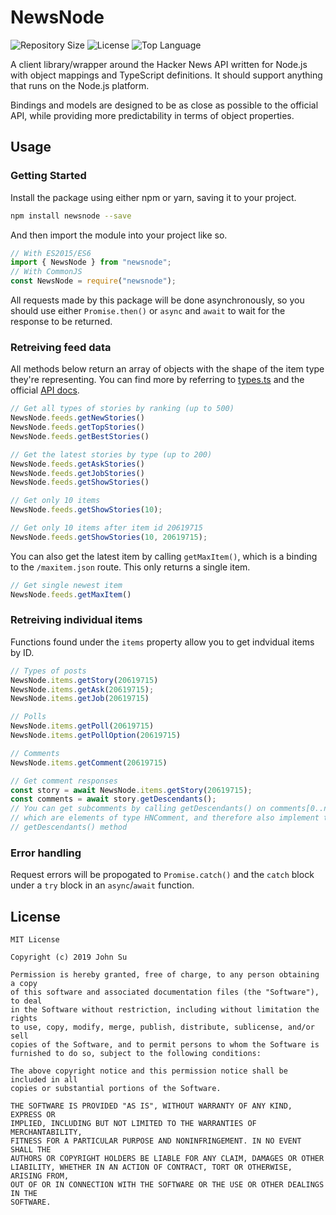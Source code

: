 # NewsNode
![Repository Size](https://img.shields.io/github/repo-size/Tyncture/newsnode.svg?t&style=flat-square)
![License](https://img.shields.io/github/license/Tyncture/newsnode.svg?&style=flat-square)
![Top Language](https://img.shields.io/github/languages/top/Tyncture/newsnode.svg?&style=flat-square)

A client library/wrapper around the Hacker News API written for
Node.js with object mappings and TypeScript definitions. 
It should support anything that runs on the Node.js platform.

Bindings and models are designed to be as close as possible to the 
official API, while providing more predictability in terms of 
object properties.

## Usage

### Getting Started
Install the package using either npm or yarn, saving it to your project.
```sh
npm install newsnode --save
```

And then import the module into your project like so.
```js
// With ES2015/ES6
import { NewsNode } from "newsnode";
// With CommonJS
const NewsNode = require("newsnode");
```

All requests made by this package will be done asynchronously, so you should
use either `Promise.then()` or `async` and `await` to wait for the response to be
returned.

### Retreiving feed data
All methods below return an array of objects with the shape of the item type they're 
representing. You can find more by referring to [types.ts](src/types.ts) and 
the official [API docs](https://github.com/HackerNews/API).

```js
// Get all types of stories by ranking (up to 500)
NewsNode.feeds.getNewStories()
NewsNode.feeds.getTopStories()
NewsNode.feeds.getBestStories()

// Get the latest stories by type (up to 200)
NewsNode.feeds.getAskStories()
NewsNode.feeds.getJobStories()
NewsNode.feeds.getShowStories()

// Get only 10 items
NewsNode.feeds.getShowStories(10);

// Get only 10 items after item id 20619715
NewsNode.feeds.getShowStories(10, 20619715);
```

You can also get the latest item by calling `getMaxItem()`, which is a binding to
the `/maxitem.json` route. This only returns a single item.
```js
// Get single newest item
NewsNode.feeds.getMaxItem()
```

### Retreiving individual items
Functions found under the `items` property allow you to get indvidual items by ID.
```js
// Types of posts
NewsNode.items.getStory(20619715)
NewsNode.items.getAsk(20619715);
NewsNode.items.getJob(20619715)

// Polls
NewsNode.items.getPoll(20619715)
NewsNode.items.getPollOption(20619715)

// Comments
NewsNode.items.getComment(20619715)

// Get comment responses
const story = await NewsNode.items.getStory(20619715);
const comments = await story.getDescendants();
// You can get subcomments by calling getDescendants() on comments[0..n], 
// which are elements of type HNComment, and therefore also implement the 
// getDescendants() method
```

### Error handling
Request errors will be propogated to `Promise.catch()` and the `catch` block
under a `try` block in an `async`/`await` function.

## License
```
MIT License

Copyright (c) 2019 John Su

Permission is hereby granted, free of charge, to any person obtaining a copy
of this software and associated documentation files (the "Software"), to deal
in the Software without restriction, including without limitation the rights
to use, copy, modify, merge, publish, distribute, sublicense, and/or sell
copies of the Software, and to permit persons to whom the Software is
furnished to do so, subject to the following conditions:

The above copyright notice and this permission notice shall be included in all
copies or substantial portions of the Software.

THE SOFTWARE IS PROVIDED "AS IS", WITHOUT WARRANTY OF ANY KIND, EXPRESS OR
IMPLIED, INCLUDING BUT NOT LIMITED TO THE WARRANTIES OF MERCHANTABILITY,
FITNESS FOR A PARTICULAR PURPOSE AND NONINFRINGEMENT. IN NO EVENT SHALL THE
AUTHORS OR COPYRIGHT HOLDERS BE LIABLE FOR ANY CLAIM, DAMAGES OR OTHER
LIABILITY, WHETHER IN AN ACTION OF CONTRACT, TORT OR OTHERWISE, ARISING FROM,
OUT OF OR IN CONNECTION WITH THE SOFTWARE OR THE USE OR OTHER DEALINGS IN THE
SOFTWARE.
```
